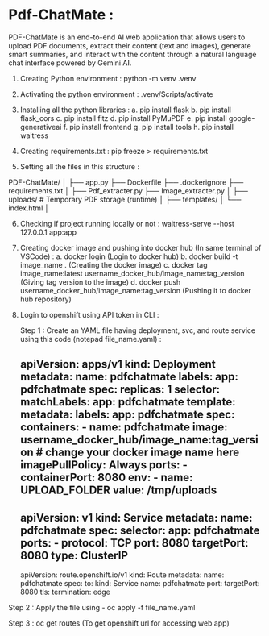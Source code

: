 # Pdf-ChatMate :
PDF-ChatMate is an end-to-end AI web application that allows users to upload PDF documents, extract their content (text and images), generate smart summaries, and interact with the content through a natural language chat interface powered by Gemini AI.

1. Creating Python environment : python -m venv .venv

2. Activating the python environment : .venv/Scripts/activate

3. Installing all the python libraries :
  a. pip install flask
  b. pip install flask_cors
  c. pip install fitz
  d. pip install PyMuPDF
  e. pip install google-generativeai
  f. pip install frontend
  g. pip install tools
  h. pip install waitress

5. Creating requirements.txt : pip freeze > requirements.txt

6. Setting all the files in this structure :

  PDF-ChatMate/
│
├── app.py
├── Dockerfile
├── .dockerignore
├── requirements.txt
│
├── Pdf_extracter.py
├── Image_extracter.py
│
├── uploads/                # Temporary PDF storage (runtime)
│
├── templates/
│   └── index.html
│

6. Checking if project running locally or not : waitress-serve --host 127.0.0.1 app:app

7. Creating docker image and pushing into docker hub (In same terminal of VSCode) :
   a. docker login (Login to docker hub)
   b. docker build -t image_name . (Creating the docker image)
   c. docker tag image_name:latest username_docker_hub/image_name:tag_version (Giving tag version to the image)
   d. docker push username_docker_hub/image_name:tag_version (Pushing it to docker hub repository)

8. Login to openshift using API token in CLI :
   
   Step 1 : Create an YAML file having deployment, svc, and route service using this code (notepad file_name.yaml) :

    apiVersion: apps/v1
    kind: Deployment
    metadata:
      name: pdfchatmate
      labels:
        app: pdfchatmate
    spec:
      replicas: 1
      selector:
        matchLabels:
          app: pdfchatmate
      template:
        metadata:
          labels:
            app: pdfchatmate
        spec:
          containers:
            - name: pdfchatmate
              image: username_docker_hub/image_name:tag_version        # change your docker image name here
              imagePullPolicy: Always
              ports:
                - containerPort: 8080
              env:
                - name: UPLOAD_FOLDER
                  value: /tmp/uploads
    ---
    apiVersion: v1
    kind: Service
    metadata:
      name: pdfchatmate
    spec:
      selector:
        app: pdfchatmate
      ports:
        - protocol: TCP
          port: 8080
          targetPort: 8080
      type: ClusterIP
    ---
    apiVersion: route.openshift.io/v1
    kind: Route
    metadata:
      name: pdfchatmate
    spec:
      to:
        kind: Service
        name: pdfchatmate
      port:
        targetPort: 8080
      tls:
        termination: edge


  Step 2 : Apply the file using - 
    oc apply -f file_name.yaml

  Step 3 : oc get routes (To get openshift url for accessing web app)
